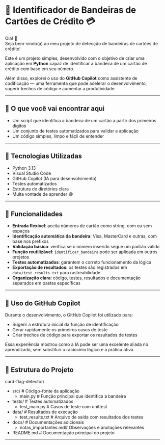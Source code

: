 # 🔐 Identificador de Bandeiras de Cartões de Crédito 💳

Olá! 👋  
Seja bem-vindo(a) ao meu projeto de detecção de bandeiras de cartões de crédito!

Este é um projeto simples, desenvolvido com o objetivo de criar uma aplicação em **Python** capaz de identificar a bandeira de um cartão de crédito com base em seu número.

Além disso, explorei o uso do **GitHub Copilot** como assistente de codificação — uma ferramenta que pode acelerar o desenvolvimento, sugerir trechos de código e aumentar a produtividade.

---

## 🧠 O que você vai encontrar aqui

- Um script que identifica a bandeira de um cartão a partir dos primeiros dígitos
- Um conjunto de testes automatizados para validar a aplicação
- Um código simples, limpo e fácil de entender

---

## 🚀 Tecnologias Utilizadas

- Python 3.13  
- Visual Studio Code  
- GitHub Copilot (IA para desenvolvimento)  
- Testes automatizados  
- Estrutura de diretórios clara  
- Muita vontade de aprender 😄

---

## 🎯 Funcionalidades

- **Entrada flexível**: aceita números de cartão como string, com ou sem espaços
- **Identificação automática da bandeira**: Visa, MasterCard e outras, com base nos prefixos
- **Validação básica**: verifica se o número inserido segue um padrão válido
- **Função reutilizável**: `identificar_bandeira` pode ser aplicada em outros projetos
- **Testes automatizados**: garantem o correto funcionamento da lógica
- **Exportação de resultados**: os testes são registrados em `data/test_results.txt` para rastreabilidade
- **Organização clara**: código, testes, resultados e documentação separados em pastas específicas

---

## 🤖 Uso do GitHub Copilot

Durante o desenvolvimento, o GitHub Copilot foi utilizado para:

- Sugerir a estrutura inicial da função de identificação
- Gerar rapidamente os primeiros casos de teste
- Criar trechos de código para exportar os resultados de testes

Essa experiência mostrou como a IA pode ser uma excelente aliada no aprendizado, sem substituir o raciocínio lógico e a prática ativa.

---

## 📁 Estrutura do Projeto

card-flag-detector/
- src/ # Código-fonte da aplicação
  - main.py # Função principal que identifica a bandeira
- tests/ # Testes automatizados
  - test_main.py # Casos de teste com unittest
- data/ # Resultados de execução
  - test_results.txt # Arquivo de saída com resultados dos testes
- docs/ # Documentações adicionais
  - notas_importantes.md# Observações e anotações relevantes
- README.md # Documentação principal do projeto

---
